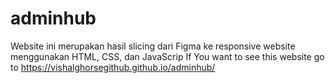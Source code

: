 # adminhub
Website ini merupakan hasil slicing dari Figma ke responsive website menggunakan HTML, CSS, dan JavaScrip
If You want to see this website go to https://vishalghorsegithub.github.io/adminhub/
